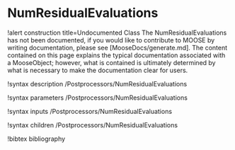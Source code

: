 <!-- MOOSE Documentation Stub: Remove this when content is added. -->

# NumResidualEvaluations

!alert construction title=Undocumented Class
The NumResidualEvaluations has not been documented, if you would like to contribute to MOOSE by
writing documentation, please see [MooseDocs/generate.md]. The content contained on this page explains
the typical documentation associated with a MooseObject; however, what is contained is ultimately
determined by what is necessary to make the documentation clear for users.

!syntax description /Postprocessors/NumResidualEvaluations

!syntax parameters /Postprocessors/NumResidualEvaluations

!syntax inputs /Postprocessors/NumResidualEvaluations

!syntax children /Postprocessors/NumResidualEvaluations

!bibtex bibliography
